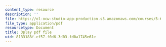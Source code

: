 ```yaml
---
content_type: resource
description: ''
file: https://ol-ocw-studio-app-production.s3.amazonaws.com/courses/5-61-physical-chemistry-fall-2017/8133188fef57f0d63d03fd0a1745e61e_yBCdnNIAiQg.pdf
file_type: application/pdf
resourcetype: Document
title: 3play pdf file
uid: 8133188f-ef57-f0d6-3d03-fd0a1745e61e
---
```

